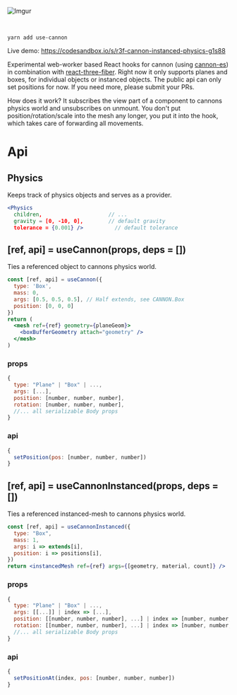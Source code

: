 ![Imgur](https://imgur.com/FpBsJPL.jpg)

<br/>

    yarn add use-cannon

Live demo: https://codesandbox.io/s/r3f-cannon-instanced-physics-g1s88

Experimental web-worker based React hooks for cannon (using [cannon-es](https://github.com/drcmda/cannon-es)) in combination with [react-three-fiber](https://github.com/react-spring/react-three-fiber). Right now it only supports planes and boxes, for individual objects or instanced objects. The public api can only set positions for now. If you need more, please submit your PRs.

How does it work? It subscribes the view part of a component to cannons physics world and unsubscribes on unmount. You don't put position/rotation/scale into the mesh any longer, you put it into the hook, which takes care of forwarding all movements.

# Api

## Physics

Keeps track of physics objects and serves as a provider.

```jsx
<Physics
  children,                     // ...
  gravity = [0, -10, 0],        // default gravity
  tolerance = {0.001} />          // default tolerance
```

## [ref, api] = useCannon(props, deps = [])

Ties a referenced object to cannons physics world.

```jsx
const [ref, api] = useCannon({ 
  type: 'Box', 
  mass: 0, 
  args: [0.5, 0.5, 0.5], // Half extends, see CANNON.Box
  position: [0, 0, 0]
})
return (
  <mesh ref={ref} geometry={planeGeom}>
    <boxBufferGeometry attach="geometry" />
  </mesh>
)
```

### props

```jsx
{
  type: "Plane" | "Box" | ...,
  args: [...],
  position: [number, number, number],
  rotation: [number, number, number],
  //... all serializable Body props
}
```

### api

```jsx
{
  setPosition(pos: [number, number, number])
}
```

## [ref, api] = useCannonInstanced(props, deps = [])

Ties a referenced instanced-mesh to cannons physics world.

```jsx
const [ref, api] = useCannonInstanced({ 
  type: "Box", 
  mass: 1, 
  args: i => extends[i],
  position: i => positions[i],
})
return <instancedMesh ref={ref} args={[geometry, material, count]} />
```

### props

```jsx
{
  type: "Plane" | "Box" | ...,
  args: [[...]] | index => [...],
  position: [[number, number, number], ...] | index => [number, number, number],
  rotation: [[number, number, number], ...] | index => [number, number, number],
  //... all serializable Body props
}
```

### api

```jsx
{
  setPositionAt(index, pos: [number, number, number])
}
```
